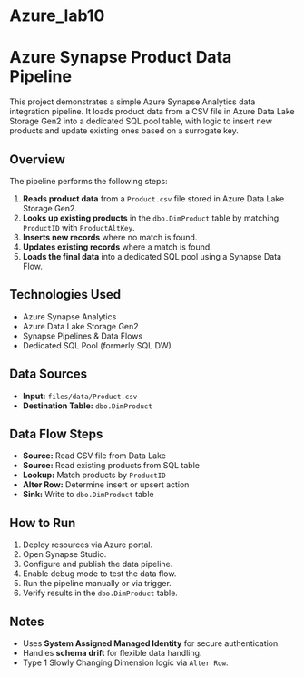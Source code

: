 # Azure_lab10
# Azure Synapse Product Data Pipeline

This project demonstrates a simple Azure Synapse Analytics data integration pipeline. It loads product data from a CSV file in Azure Data Lake Storage Gen2 into a dedicated SQL pool table, with logic to insert new products and update existing ones based on a surrogate key.

## Overview

The pipeline performs the following steps:

1. **Reads product data** from a `Product.csv` file stored in Azure Data Lake Storage Gen2.
2. **Looks up existing products** in the `dbo.DimProduct` table by matching `ProductID` with `ProductAltKey`.
3. **Inserts new records** where no match is found.
4. **Updates existing records** where a match is found.
5. **Loads the final data** into a dedicated SQL pool using a Synapse Data Flow.

## Technologies Used

- Azure Synapse Analytics
- Azure Data Lake Storage Gen2
- Synapse Pipelines & Data Flows
- Dedicated SQL Pool (formerly SQL DW)

## Data Sources

- **Input:** `files/data/Product.csv`
- **Destination Table:** `dbo.DimProduct`

## Data Flow Steps

- **Source:** Read CSV file from Data Lake
- **Source:** Read existing products from SQL table
- **Lookup:** Match products by `ProductID`
- **Alter Row:** Determine insert or upsert action
- **Sink:** Write to `dbo.DimProduct` table

## How to Run

1. Deploy resources via Azure portal.
2. Open Synapse Studio.
3. Configure and publish the data pipeline.
4. Enable debug mode to test the data flow.
5. Run the pipeline manually or via trigger.
6. Verify results in the `dbo.DimProduct` table.

## Notes

- Uses **System Assigned Managed Identity** for secure authentication.
- Handles **schema drift** for flexible data handling.
- Type 1 Slowly Changing Dimension logic via `Alter Row`.
